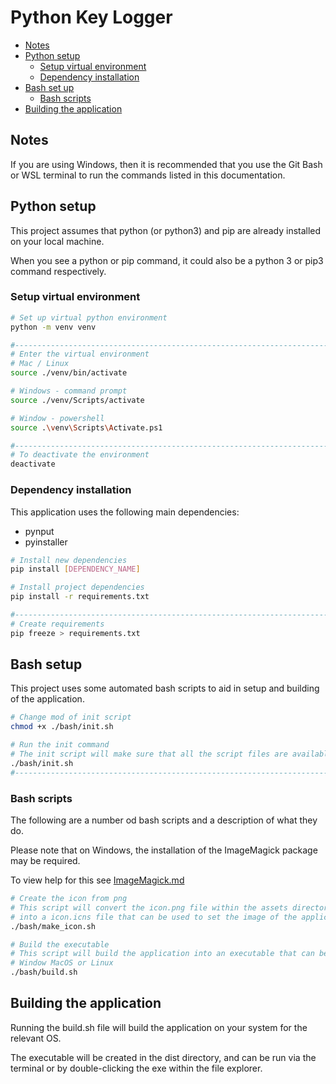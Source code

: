 # Python Key Logger

- [Notes](#notes)
- [Python setup](#python-setup)
  - [Setup virtual environment](#setup-virtual-environment)
  - [Dependency installation](#dependency-installation)
- [Bash set up](#bash-setup)
  - [Bash scripts](#bash-scripts)
- [Building the application](#building-the-application)

## Notes

If you are using Windows, then it is recommended that you use the Git Bash or WSL terminal to run the commands listed in this documentation.

## Python setup

This project assumes that python (or python3) and pip are already installed on your local machine.

When you see a python or pip command, it could also be a python 3 or pip3 command respectively.

### Setup virtual environment

```bash
# Set up virtual python environment
python -m venv venv

#-------------------------------------------------------------------------------
# Enter the virtual environment
# Mac / Linux
source ./venv/bin/activate

# Windows - command prompt
source ./venv/Scripts/activate

# Window - powershell
source .\venv\Scripts\Activate.ps1

#-------------------------------------------------------------------------------
# To deactivate the environment
deactivate
```

### Dependency installation

This application uses the following main dependencies:

- pynput
- pyinstaller

```bash
# Install new dependencies
pip install [DEPENDENCY_NAME]

# Install project dependencies
pip install -r requirements.txt

#-------------------------------------------------------------------------------
# Create requirements
pip freeze > requirements.txt
```

## Bash setup

This project uses some automated bash scripts to aid in setup and building of the application.

```bash
# Change mod of init script
chmod +x ./bash/init.sh

# Run the init command
# The init script will make sure that all the script files are available for execution
./bash/init.sh
#-------------------------------------------------------------------------------
```

### Bash scripts

The following are a number od bash scripts and a description of what they do.

Please note that on Windows, the installation of the ImageMagick package may be required.

To view help for this see [ImageMagick.md](./ImageMagick.md)

```bash
# Create the icon from png
# This script will convert the icon.png file within the assets directory
# into a icon.icns file that can be used to set the image of the application when built
./bash/make_icon.sh

# Build the executable
# This script will build the application into an executable that can be run on
# Window MacOS or Linux
./bash/build.sh
```

## Building the application

Running the build.sh file will build the application on your system for the relevant OS.

The executable will be created in the dist directory, and can be run via the terminal or by double-clicking the exe within the file explorer.
